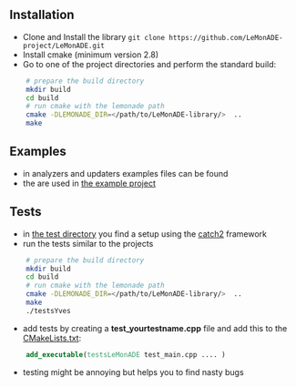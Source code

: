 ## Installation

* Clone and Install the library `git clone https://github.com/LeMonADE-project/LeMonADE.git`
* Install cmake (minimum version 2.8)
* Go to one of the project directories and perform the standard build:
 
````sh
    # prepare the build directory
    mkdir build
    cd build
    # run cmake with the lemonade path
    cmake -DLEMONADE_DIR=</path/to/LeMonADE-library/>  ..
    make
````

## Examples

* in analyzers and updaters examples files can be found
* the are used in [the example project](projects/exampleProject/)

## Tests

* in [the test directory](test/) you find a setup using the [catch2](https://github.com/catchorg/Catch2) framework 
* run the tests similar to the projects
````sh
    # prepare the build directory
    mkdir build
    cd build
    # run cmake with the lemonade path
    cmake -DLEMONADE_DIR=</path/to/LeMonADE-library/>  ..
    make
    ./testsYves
````
* add tests by creating a **test_yourtestname.cpp** file and add this to the [CMakeLists.txt](test/CMakeLists.txt):

```cmake
    add_executable(testsLeMonADE test_main.cpp .... )
```

* testing might be annoying but helps you to find nasty bugs
 

